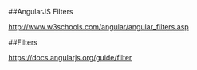 ﻿##AngularJS Filters

http://www.w3schools.com/angular/angular_filters.asp

##Filters

https://docs.angularjs.org/guide/filter



